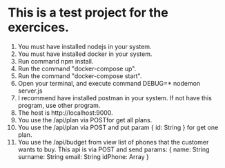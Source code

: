 # This is a test project for the exercices.
1. You must have installed nodejs in your system.
2. You must have installed docker in your system.
3. Run command npm install.
4. Run the command "docker-compose up".
5. Run the command "docker-compose start".
6. Open your terminal, and execute command DEBUG=* nodemon server.js
7. I recommend have installed postman in your system. If not have this program, use other program.
8. The host is http://localhost:9000.
9. You use the /api/plan via POSTfor get all plans.
10. You use the /api/plan via POST and put param { id: String<idPlan> } for get one plan.
11. You use the /api/budget from view list of phones that the customer wants to buy. This api is via POST and send params:
  {
    name: String<idPlan>
    surname: String<idPlan>
    email: String<idPlan>
    idPhone: Array<idPlan>
  }
